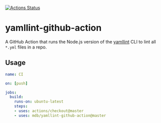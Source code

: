 [![Actions Status](https://github.com/mdb/yamllint-github-action/workflows/CI/badge.svg)](https://github.com/mdb/yamllint-github-action/actions)

# yamllint-github-action

A GitHub Action that runs the Node.js version of the [yamllint](https://www.npmjs.com/package/yaml-lint) CLI to lint all `*.yml` files in a repo.

## Usage

```yml
name: CI

on: [push]

jobs:
  build:
    runs-on: ubuntu-latest
    steps:
    - uses: actions/checkout@master
    - uses: mdb/yamllint-github-action@master
```

